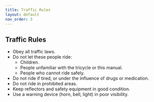 ```yaml
---
title: Traffic Rules 
layout: default
nav_order: 3
---
```


## Traffic Rules 
* Obey all traffic laws.
* Do not let these people ride:
    * Children.
    * People unfamiliar with the tricycle or this manual.
    * People who cannot ride safely. 
* Do not ride if tired, or under the influence of drugs or medication.
* Do not ride in prohibited areas.
* Keep reflectors and safety equipment in good condition.
* Use a warning device (horn, bell, light) in poor visibility.